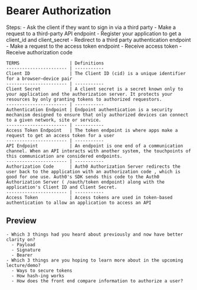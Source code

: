 # Bearer Authorization

Steps:
    - Ask the client if they want to sign in via a third party
    - Make a request to a third-party API endpoint
    - Register your application to get a client_id and client_secret
    - Redirect to a third party authentication endpoint
    - Make a request to the access token endpoint
    - Receive access token
    - Receive authorization code
    
    TERMS                   | Definitions
    ----------------------- | -----------
    Client ID               | The Client ID (cid) is a unique identifier for a browser–device pair 
    ----------------------- | -----------            
    Client Secret           | A client secret is a secret known only to your application and the authorization server. It protects your resources by only granting tokens to authorized requestors.
    ----------------------- | -----------
    Authentication Endpoint | Endpoint authentication is a security mechanism designed to ensure that only authorized devices can connect to a given network, site or service.
    ----------------------- | -----------
    Access Token Endpoint   | The token endpoint is where apps make a request to get an access token for a user
    ----------------------- | -----------
    API Endpoint            | An endpoint is one end of a communication channel. When an API interacts with another system, the touchpoints of this communication are considered endpoints.
    ----------------------- | -----------
    Authorization Code      | Auth0 Authorization Server redirects the user back to the application with an authorization code , which is good for one use. Auth0's SDK sends this code to the Auth0 Authorization Server ( /oauth/token endpoint) along with the application's Client ID and Client Secret.
    ----------------------- | -----------
    Access Token            | Access tokens are used in token-based authentication to allow an application to access an API
    
 ## Preview
    - Which 3 things had you heard about previously and now have better clarity on?
      - Payload
      - Signature
      - Bearer
    - Which 3 things are you hoping to learn more about in the upcoming lecture/demo?
      - Ways to secure tokens
      - How hash-ing works
      - How does the front end compare information to authorize a user?
   
    
    
    
